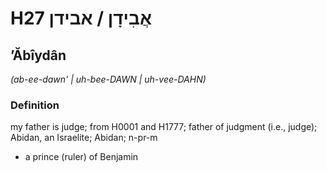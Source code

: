 # H27 אֲבִידָן / אבידן

## ʼĂbîydân

_(ab-ee-dawn' | uh-bee-DAWN | uh-vee-DAHN)_

### Definition

my father is judge; from H0001 and H1777; father of judgment (i.e., judge); Abidan, an Israelite; Abidan; n-pr-m

- a prince (ruler) of Benjamin

